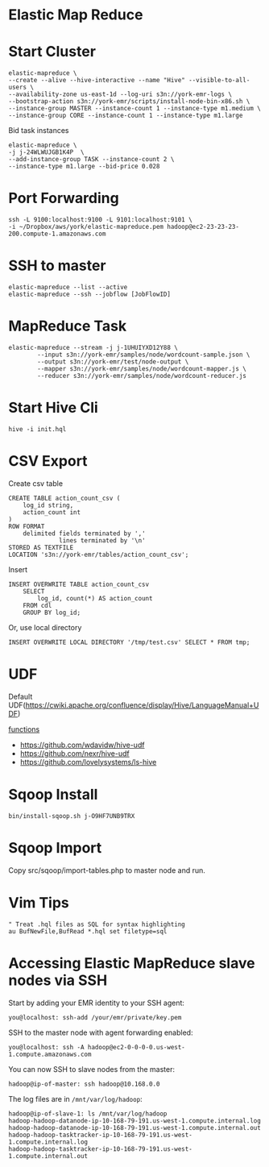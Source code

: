 Elastic Map Reduce
======

Start Cluster
======

```
elastic-mapreduce \
--create --alive --hive-interactive --name "Hive" --visible-to-all-users \
--availability-zone us-east-1d --log-uri s3n://york-emr-logs \
--bootstrap-action s3n://york-emr/scripts/install-node-bin-x86.sh \
--instance-group MASTER --instance-count 1 --instance-type m1.medium \
--instance-group CORE --instance-count 1 --instance-type m1.large
```

Bid task instances
```
elastic-mapreduce \
-j j-24WLWUJGB1K4P  \
--add-instance-group TASK --instance-count 2 \
--instance-type m1.large --bid-price 0.028
```

Port Forwarding
======

```
ssh -L 9100:localhost:9100 -L 9101:localhost:9101 \
-i ~/Dropbox/aws/york/elastic-mapreduce.pem hadoop@ec2-23-23-23-200.compute-1.amazonaws.com
```

SSH to master
======

```
elastic-mapreduce --list --active
elastic-mapreduce --ssh --jobflow [JobFlowID]
```

MapReduce Task
======

```
elastic-mapreduce --stream -j j-1UHUIYXD12Y88 \
        --input s3n://york-emr/samples/node/wordcount-sample.json \
        --output s3n://york-emr/test/node-output \
        --mapper s3n://york-emr/samples/node/wordcount-mapper.js \
        --reducer s3n://york-emr/samples/node/wordcount-reducer.js
```

Start Hive Cli
======
```
hive -i init.hql
```

CSV Export
======

Create csv table

```
CREATE TABLE action_count_csv (
    log_id string,
    action_count int
)
ROW FORMAT
    delimited fields terminated by ','
              lines terminated by '\n'
STORED AS TEXTFILE
LOCATION 's3n://york-emr/tables/action_count_csv';
```

Insert

```
INSERT OVERWRITE TABLE action_count_csv
    SELECT
        log_id, count(*) AS action_count
    FROM cdl
    GROUP BY log_id;
```

Or,  use local directory

```
INSERT OVERWRITE LOCAL DIRECTORY '/tmp/test.csv' SELECT * FROM tmp;
```

UDF
======

Default UDF(https://cwiki.apache.org/confluence/display/Hive/LanguageManual+UDF)

[functions](src/hive/init.hql)

* https://github.com/wdavidw/hive-udf
* https://github.com/nexr/hive-udf
* https://github.com/lovelysystems/ls-hive

Sqoop Install
======

```
bin/install-sqoop.sh j-O9HF7UNB9TRX
```

Sqoop Import
======

Copy src/sqoop/import-tables.php to master node and run.

Vim Tips
======
```
" Treat .hql files as SQL for syntax highlighting
au BufNewFile,BufRead *.hql set filetype=sql
```

Accessing Elastic MapReduce slave nodes via SSH
======
Start by adding your EMR identity to your SSH agent:

```
you@localhost: ssh-add /your/emr/private/key.pem
```

SSH to the master node with agent forwarding enabled:
```
you@localhost: ssh -A hadoop@ec2-0-0-0-0.us-west-1.compute.amazonaws.com
```

You can now SSH to slave nodes from the master:
```
hadoop@ip-of-master: ssh hadoop@10.168.0.0
```

The log files are in `/mnt/var/log/hadoop`:

```
hadoop@ip-of-slave-1: ls /mnt/var/log/hadoop
hadoop-hadoop-datanode-ip-10-168-79-191.us-west-1.compute.internal.log
hadoop-hadoop-datanode-ip-10-168-79-191.us-west-1.compute.internal.out
hadoop-hadoop-tasktracker-ip-10-168-79-191.us-west-1.compute.internal.log
hadoop-hadoop-tasktracker-ip-10-168-79-191.us-west-1.compute.internal.out
```
